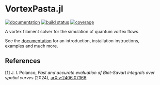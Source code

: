 # VortexPasta.jl

[![documentation](https://img.shields.io/badge/docs-dev-blue.svg)](https://jipolanco.github.io/VortexPasta.jl/dev/)
[![build status](https://github.com/jipolanco/VortexPasta.jl/workflows/CI/badge.svg)](https://github.com/jipolanco/VortexPasta.jl/actions)
[![coverage](https://jipolanco.github.io/VortexPasta.jl/dev/coverage/coverage.svg)](https://jipolanco.github.io/VortexPasta.jl/dev/coverage)

A vortex filament solver for the simulation of quantum vortex flows.

See the [documentation](https://jipolanco.github.io/VortexPasta.jl/dev/) for an introduction, installation instructions, examples and much more.

## References

[1] J. I. Polanco, *Fast and accurate evaluation of Biot–Savart integrals over spatial curves* (2024), [arXiv:2406.07366](https://arxiv.org/abs/2406.07366)
